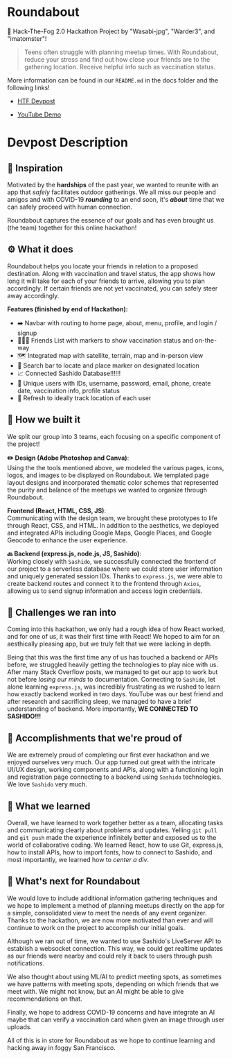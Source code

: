 # Roundabout
🔄 Hack-The-Fog 2.0 Hackathon Project by "Wasabi-jpg", "Warder3", and "imatomster"!

> Teens often struggle with planning meetup times. With Roundabout, reduce your stress and find out how close your friends are to the gathering location. Receive helpful info such as vaccination status.

More information can be found in our `README.md` in the docs folder and the following links!

- [HTF Devpost](https://devpost.com/software/roundabout-15tjze?ref_content=my-projects-tab&ref_feature=my_projects)

- [YouTube Demo](https://www.youtube.com/watch?v=RRYLrw9YdNw)

# Devpost Description
## 🤩 Inspiration
Motivated by the **hardships** of the past year, we wanted to reunite with an app that *safely* facilitates outdoor gatherings. We all miss our people and amigos and with COVID-19 ***rounding*** to an end soon, it's ***about*** time that we can safely proceed with human connection.

Roundabout captures the essence of our goals and has even brought us (the team) together for this online hackathon!

## ⚙️ What it does
Roundabout helps you locate your friends in relation to a proposed destination.  Along with vaccination and travel status, the app shows how long it will take for each of your friends to arrive, allowing you to plan accordingly. If certain friends are not yet vaccinated, you can safely steer away accordingly.

**Features (finished by end of Hackathon):**
- ➡️ Navbar with routing to home page, about, menu, profile, and login / signup 
- 🧑‍🤝‍🧑 Friends List with markers to show vaccination status and on-the-way
- 🗺️ Integrated map with satellite, terrain, map and in-person view
- 🔎 Search bar to locate and place marker on designated location
- 📈 Connected Sashido Database!!!!!!
- 👨 Unique users with IDs, username, password, email, phone, create date, vaccination info, profile status
- 🔄 Refresh to ideally track location of each user


## 🔨 How we built it
We split our group into 3 teams, each focusing on a specific component of the project!

**✏️ Design (Adobe Photoshop and Canva)**:   
Using the the tools mentioned above, we modeled the various pages, icons, logos, and images to be displayed on Roundabout. We templated page layout designs and incorporated thematic color schemes that represented the purity and balance of the meetups we wanted to organize through Roundabout. 

**Frontend (React, HTML, CSS, JS)**:  
Communicating with the design team, we brought these prototypes to life through React, CSS, and HTML. In addition to the aesthetics, we deployed and integrated APIs including Google Maps, Google Places, and Google Geocode to enhance the user experience.  

**🔙 Backend (express.js, node.js, JS, Sashido)**:   
Working closely with `Sashido`, we successfully connected the frontend of our project to a serverless database where we could store user information and uniquely generated session IDs. Thanks to `express.js`, we were able to create backend routes and connect it to the frontend through `Axios`, allowing us to send signup information and access login credentials.

## 🚧 Challenges we ran into
Coming into this hackathon, we only had a rough idea of how React worked, and for one of us, it was their first time with React! We hoped to aim for an aesthically pleasing app, but we truly felt that we were lacking in depth.

Being that this was the first time any of us has touched a backend or APIs before, we struggled heavily getting the technologies to play nice with us. After many Stack Overflow posts, we managed to get our app to work but not before *losing our minds* to documentation. Connecting to `Sashido`, let alone learning `express.js`,  was incredibly frustrating as we rushed to learn how exactly backend worked in two days. YouTube was our best friend and after research and sacrificing sleep, we managed to have a brief understanding of backend. More importantly, **WE CONNECTED TO SASHIDO!!!**

## 🎉 Accomplishments that we're proud of
We are extremely proud of completing our first ever hackathon and we enjoyed ourselves very much. Our app turned out great with the intricate UI/UX design, working components and APIs, along with a functioning login and registration page connecting to a backend using `Sashido` technologies. We love `Sashido` very much.

## 💭 What we learned
Overall, we have learned to work together better as a team, allocating tasks and communicating clearly about problems and updates. Yelling `git pull` and `git push` made the experience infinitely better and exposed us to the world of collaborative coding. We learned React, how to use Git, express.js, how to install APIs, how to import fonts, how to connect to Sashido, and most importantly, we learned how to *center a div*. 

## 🔮 What's next for Roundabout
We would love to include additional information gathering techniques and we hope to implement a method of planning meetups directly on the app for a simple, consolidated view to meet the needs of any event organizer. Thanks to the hackathon, we are now more motivated than ever and will continue to work on the project to accomplish our initial goals.  

Although we ran out of time, we wanted to use Sashido's LiveServer API to establish a websocket connection. This way, we could get realtime updates as our friends were nearby and could rely it back to users through push notifications.

We also thought about using ML/AI to predict meeting spots, as sometimes we have patterns with meeting spots, depending on which friends that we meet with. We might not know, but an AI might be able to give recommendations on that.  

Finally, we hope to address COVID-19 concerns and have integrate an AI maybe that can verify a vaccination card when given an image through user uploads.

All of this is in store for Roundabout as we hope to continue learning and hacking away in foggy San Francisco.